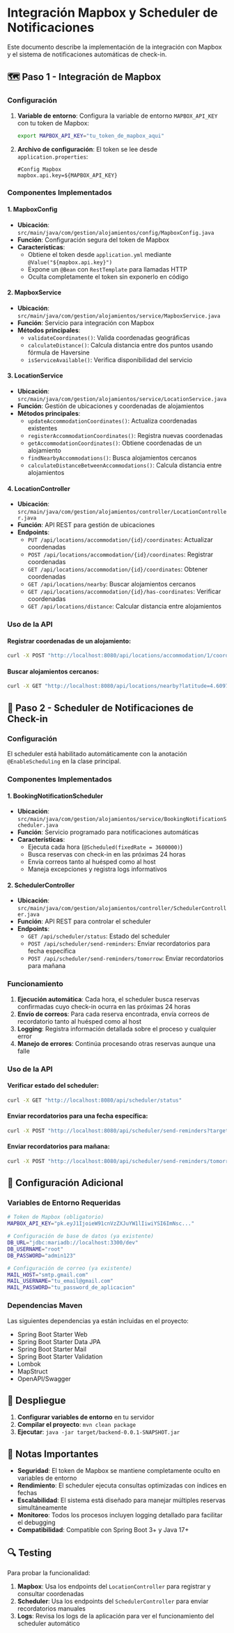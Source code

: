 # Integración Mapbox y Scheduler de Notificaciones

Este documento describe la implementación de la integración con Mapbox y el sistema de notificaciones automáticas de check-in.

## 🗺️ Paso 1 - Integración de Mapbox

### Configuración

1. **Variable de entorno**: Configura la variable de entorno `MAPBOX_API_KEY` con tu token de Mapbox:
   ```bash
   export MAPBOX_API_KEY="tu_token_de_mapbox_aqui"
   ```

2. **Archivo de configuración**: El token se lee desde `application.properties`:
   ```properties
   #Config Mapbox
   mapbox.api.key=${MAPBOX_API_KEY}
   ```

### Componentes Implementados

#### 1. MapboxConfig
- **Ubicación**: `src/main/java/com/gestion/alojamientos/config/MapboxConfig.java`
- **Función**: Configuración segura del token de Mapbox
- **Características**:
  - Obtiene el token desde `application.yml` mediante `@Value("${mapbox.api.key}")`
  - Expone un `@Bean` con `RestTemplate` para llamadas HTTP
  - Oculta completamente el token sin exponerlo en código

#### 2. MapboxService
- **Ubicación**: `src/main/java/com/gestion/alojamientos/service/MapboxService.java`
- **Función**: Servicio para integración con Mapbox
- **Métodos principales**:
  - `validateCoordinates()`: Valida coordenadas geográficas
  - `calculateDistance()`: Calcula distancia entre dos puntos usando fórmula de Haversine
  - `isServiceAvailable()`: Verifica disponibilidad del servicio

#### 3. LocationService
- **Ubicación**: `src/main/java/com/gestion/alojamientos/service/LocationService.java`
- **Función**: Gestión de ubicaciones y coordenadas de alojamientos
- **Métodos principales**:
  - `updateAccommodationCoordinates()`: Actualiza coordenadas existentes
  - `registerAccommodationCoordinates()`: Registra nuevas coordenadas
  - `getAccommodationCoordinates()`: Obtiene coordenadas de un alojamiento
  - `findNearbyAccommodations()`: Busca alojamientos cercanos
  - `calculateDistanceBetweenAccommodations()`: Calcula distancia entre alojamientos

#### 4. LocationController
- **Ubicación**: `src/main/java/com/gestion/alojamientos/controller/LocationController.java`
- **Función**: API REST para gestión de ubicaciones
- **Endpoints**:
  - `PUT /api/locations/accommodation/{id}/coordinates`: Actualizar coordenadas
  - `POST /api/locations/accommodation/{id}/coordinates`: Registrar coordenadas
  - `GET /api/locations/accommodation/{id}/coordinates`: Obtener coordenadas
  - `GET /api/locations/nearby`: Buscar alojamientos cercanos
  - `GET /api/locations/accommodation/{id}/has-coordinates`: Verificar coordenadas
  - `GET /api/locations/distance`: Calcular distancia entre alojamientos

### Uso de la API

#### Registrar coordenadas de un alojamiento:
```bash
curl -X POST "http://localhost:8080/api/locations/accommodation/1/coordinates?latitude=4.6097&longitude=-74.0817"
```

#### Buscar alojamientos cercanos:
```bash
curl -X GET "http://localhost:8080/api/locations/nearby?latitude=4.6097&longitude=-74.0817&radiusKm=10"
```

## 📧 Paso 2 - Scheduler de Notificaciones de Check-in

### Configuración

El scheduler está habilitado automáticamente con la anotación `@EnableScheduling` en la clase principal.

### Componentes Implementados

#### 1. BookingNotificationScheduler
- **Ubicación**: `src/main/java/com/gestion/alojamientos/service/BookingNotificationScheduler.java`
- **Función**: Servicio programado para notificaciones automáticas
- **Características**:
  - Ejecuta cada hora (`@Scheduled(fixedRate = 3600000)`)
  - Busca reservas con check-in en las próximas 24 horas
  - Envía correos tanto al huésped como al host
  - Maneja excepciones y registra logs informativos

#### 2. SchedulerController
- **Ubicación**: `src/main/java/com/gestion/alojamientos/controller/SchedulerController.java`
- **Función**: API REST para controlar el scheduler
- **Endpoints**:
  - `GET /api/scheduler/status`: Estado del scheduler
  - `POST /api/scheduler/send-reminders`: Enviar recordatorios para fecha específica
  - `POST /api/scheduler/send-reminders/tomorrow`: Enviar recordatorios para mañana

### Funcionamiento

1. **Ejecución automática**: Cada hora, el scheduler busca reservas confirmadas cuyo check-in ocurra en las próximas 24 horas
2. **Envío de correos**: Para cada reserva encontrada, envía correos de recordatorio tanto al huésped como al host
3. **Logging**: Registra información detallada sobre el proceso y cualquier error
4. **Manejo de errores**: Continúa procesando otras reservas aunque una falle

### Uso de la API

#### Verificar estado del scheduler:
```bash
curl -X GET "http://localhost:8080/api/scheduler/status"
```

#### Enviar recordatorios para una fecha específica:
```bash
curl -X POST "http://localhost:8080/api/scheduler/send-reminders?targetDate=2024-01-15"
```

#### Enviar recordatorios para mañana:
```bash
curl -X POST "http://localhost:8080/api/scheduler/send-reminders/tomorrow"
```

## 🔧 Configuración Adicional

### Variables de Entorno Requeridas

```bash
# Token de Mapbox (obligatorio)
MAPBOX_API_KEY="pk.eyJ1IjoieW91cnVzZXJuYW1lIiwiYSI6ImNsc..."

# Configuración de base de datos (ya existente)
DB_URL="jdbc:mariadb://localhost:3300/dev"
DB_USERNAME="root"
DB_PASSWORD="admin123"

# Configuración de correo (ya existente)
MAIL_HOST="smtp.gmail.com"
MAIL_USERNAME="tu_email@gmail.com"
MAIL_PASSWORD="tu_password_de_aplicacion"
```

### Dependencias Maven

Las siguientes dependencias ya están incluidas en el proyecto:
- Spring Boot Starter Web
- Spring Boot Starter Data JPA
- Spring Boot Starter Mail
- Spring Boot Starter Validation
- Lombok
- MapStruct
- OpenAPI/Swagger

## 🚀 Despliegue

1. **Configurar variables de entorno** en tu servidor
2. **Compilar el proyecto**: `mvn clean package`
3. **Ejecutar**: `java -jar target/backend-0.0.1-SNAPSHOT.jar`

## 📝 Notas Importantes

- **Seguridad**: El token de Mapbox se mantiene completamente oculto en variables de entorno
- **Rendimiento**: El scheduler ejecuta consultas optimizadas con índices en fechas
- **Escalabilidad**: El sistema está diseñado para manejar múltiples reservas simultáneamente
- **Monitoreo**: Todos los procesos incluyen logging detallado para facilitar el debugging
- **Compatibilidad**: Compatible con Spring Boot 3+ y Java 17+

## 🔍 Testing

Para probar la funcionalidad:

1. **Mapbox**: Usa los endpoints del `LocationController` para registrar y consultar coordenadas
2. **Scheduler**: Usa los endpoints del `SchedulerController` para enviar recordatorios manuales
3. **Logs**: Revisa los logs de la aplicación para ver el funcionamiento del scheduler automático
